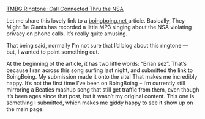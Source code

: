 [TMBG Ringtone: Call Connected Thru the NSA][1]

Let me share this lovely link to a [boingboing.net ][2] article. Basically, They Might Be Giants has recorded a little MP3 singing about the NSA violating privacy on phone calls. It’s really quite amusing.

That being said, normally I’m not sure that I’d blog about this ringtone — but, I wanted to point something out.

At the beginning of the article, it has two little words: “Brian sez”. That’s because I ran across this song surfing last night, and submitted the link to BoingBoing. My submission made it onto the site! That makes me incredibly happy. It’s not the first time I’ve been on BoingBoing – I’m currently still mirroring a Beatles mashup song that still get traffic from them, even though it’s been ages since that post, but it wasn’t my original content. This one is something I submitted, which makes me giddy happy to see it show up on the main page.

 [1]: http://www.boingboing.net/2006/05/23/tmbg_ringtone_call_c.html
 [2]: http://www.boingboing.net
